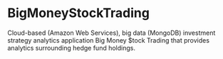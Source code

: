 # BigMoneyStockTrading

Cloud-based (Amazon Web Services), big data (MongoDB) investment strategy analytics application Big Money $tock Trading that provides analytics surrounding hedge fund holdings.
